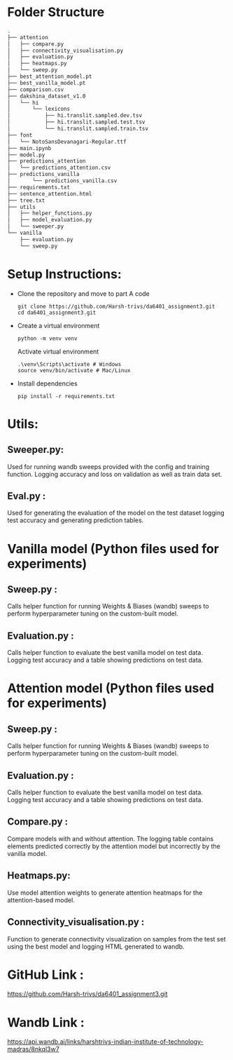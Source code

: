 # Folder Structure

```bash
.
├── attention
│   ├── compare.py
│   ├── connectivity_visualisation.py
│   ├── evaluation.py
│   ├── heatmaps.py
│   └── sweep.py
├── best_attention_model.pt
├── best_vanilla_model.pt
├── comparison.csv
├── dakshina_dataset_v1.0
│   └── hi
│       └── lexicons
│           ├── hi.translit.sampled.dev.tsv
│           ├── hi.translit.sampled.test.tsv
│           └── hi.translit.sampled.train.tsv
├── font
│   └── NotoSansDevanagari-Regular.ttf
├── main.ipynb
├── model.py
├── predictions_attention
│   └── predictions_attention.csv
├── predictions_vanilla
│		└── predictions_vanilla.csv
├── requirements.txt
├── sentence_attention.html
├── tree.txt
├── utils
│   ├── helper_functions.py
│   ├── model_evaluation.py
│   └── sweeper.py
└── vanilla
    ├── evaluation.py
    └── sweep.py
```

# Setup Instructions:

- Clone the repository and move to part A code
    
    ```
    git clone https://github.com/Harsh-trivs/da6401_assignment3.git
    cd da6401_assignment3.git
    ```
    
- Create a virtual environment
    
    ```
    python -m venv venv
    ```
    
    Activate virtual environment
    
    ```
    .\venv\Scripts\activate # Windows
    source venv/bin/activate # Mac/Linux
    ```
    
- Install dependencies
    
    ```
    pip install -r requirements.txt
    ```
    

# Utils:

## Sweeper.py:

Used for running wandb sweeps provided with the config and training function. Logging accuracy and loss on validation as well as train data set.

## Eval.py :

Used for generating the evaluation of the model on the test dataset logging test accuracy and generating prediction tables.

# Vanilla model (Python files used for experiments)

## Sweep.py :

Calls helper function for running Weights & Biases (wandb) sweeps to perform hyperparameter tuning on the custom-built model.

## Evaluation.py :

Calls helper function to evaluate the best vanilla model on test data. Logging test accuracy and a table showing predictions on test data.

# Attention model (Python files used for experiments)

## Sweep.py :

Calls helper function for running Weights & Biases (wandb) sweeps to perform hyperparameter tuning on the custom-built model.

## Evaluation.py :

Calls helper function to evaluate the best vanilla model on test data. Logging test accuracy and a table showing predictions on test data.

## Compare.py :

Compare models with and without attention. The logging table contains elements predicted correctly by the attention model but incorrectly by the vanilla model.

## Heatmaps.py:

Use model attention weights to generate attention heatmaps for the attention-based model.

## Connectivity_visualisation.py :

Function to generate connectivity visualization on samples from the test set using the best model and logging HTML generated to wandb.

# GitHub Link :

https://github.com/Harsh-trivs/da6401_assignment3.git

# Wandb Link :

https://api.wandb.ai/links/harshtrivs-indian-institute-of-technology-madras/8nkql3w7

